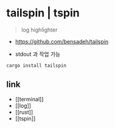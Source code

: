 # tailspin | tspin
> log highlighter

+ https://github.com/bensadeh/tailspin
- stdout 과 작업 가능

```sh 
cargo install tailspin
```

## link
- [[terminal]]
- [[log]]
- [[rust]]
- [[tspin]]
